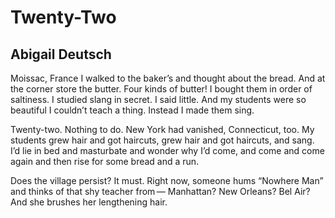 # Twenty-Two
## Abigail Deutsch
Moissac, France
I walked to the baker’s
and thought about the bread.
And at the corner store
the butter. Four kinds of butter!
I bought them in order
of saltiness. I studied slang
in secret. I said little.
And my students were
so beautiful
I couldn’t teach a thing.
Instead I made them sing.

Twenty-two. Nothing to do.
New York had vanished,
Connecticut, too.
My students grew hair
and got haircuts, grew hair
and got haircuts, and sang.
I’d lie in bed and masturbate
and wonder why I’d come,
and come and come again
and then rise for some bread and a run.

Does the village persist? It must.
Right now, someone hums “Nowhere Man”
and thinks of that shy teacher from —
Manhattan? New Orleans? Bel Air?
And she brushes her lengthening hair.